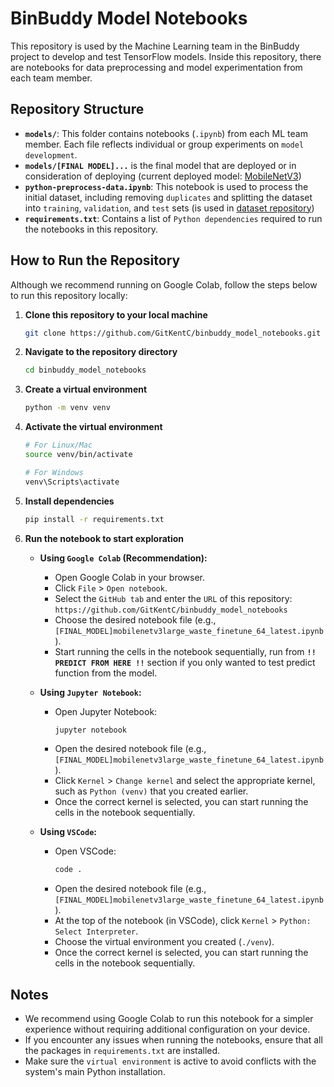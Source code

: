# BinBuddy Model Notebooks

This repository is used by the Machine Learning team in the BinBuddy project to develop and test TensorFlow models. Inside this repository, there are notebooks for data preprocessing and model experimentation from each team member.

## Repository Structure

- **`models/`**: This folder contains notebooks (`.ipynb`) from each ML team member. Each file reflects individual or group experiments on `model development`.
- **`models/[FINAL MODEL]...`** is the final model that are deployed or in consideration of deploying (current deployed model: [MobileNetV3](https://github.com/GitKentC/binbuddy_model_notebooks/blob/main/models/%5BFINAL_MODEL%5Dmobilenetv3large_waste_finetune_64_latest.ipynb))
- **`python-preprocess-data.ipynb`**: This notebook is used to process the initial dataset, including removing `duplicates` and splitting the dataset into `training`, `validation`, and `test` sets (is used in [dataset repository](https://github.com/GitKentC/dataset))
- **`requirements.txt`**: Contains a list of `Python dependencies` required to run the notebooks in this repository.

## How to Run the Repository

Although we recommend running on Google Colab, follow the steps below to run this repository locally:

1. **Clone this repository to your local machine**
   ```bash
   git clone https://github.com/GitKentC/binbuddy_model_notebooks.git
   ```
   
2. **Navigate to the repository directory**
   ```bash
   cd binbuddy_model_notebooks
   ```
   
3. **Create a virtual environment**
   ```bash
   python -m venv venv
   ```
   
4. **Activate the virtual environment**
   ```bash
   # For Linux/Mac
   source venv/bin/activate
   
   # For Windows
   venv\Scripts\activate
   ```
   
5. **Install dependencies**
   ```bash
   pip install -r requirements.txt
   ```
   
6. **Run the notebook to start exploration**
   - **Using `Google Colab` (Recommendation):**
     - Open Google Colab in your browser.
     - Click `File` > `Open notebook`.
     - Select the `GitHub tab` and enter the `URL` of this repository:
       `https://github.com/GitKentC/binbuddy_model_notebooks`
     - Choose the desired notebook file (e.g., `[FINAL_MODEL]mobilenetv3large_waste_finetune_64_latest.ipynb`).
     - Start running the cells in the notebook sequentially, run from **`!! PREDICT FROM HERE !!`** section if you only wanted to test predict function from the model.
     
   - **Using `Jupyter Notebook`:**
     - Open Jupyter Notebook:
       ```bash
       jupyter notebook
       ```
     - Open the desired notebook file (e.g., `[FINAL_MODEL]mobilenetv3large_waste_finetune_64_latest.ipynb`).
     - Click `Kernel` > `Change kernel` and select the appropriate kernel, such as `Python (venv)` that you created earlier.
     - Once the correct kernel is selected, you can start running the cells in the notebook sequentially.
   
   - **Using `VSCode`:**
     - Open VSCode:
       ```bash
       code .
       ```
     - Open the desired notebook file (e.g., `[FINAL_MODEL]mobilenetv3large_waste_finetune_64_latest.ipynb`).
     - At the top of the notebook (in VSCode), click `Kernel` > `Python: Select Interpreter`.
     - Choose the virtual environment you created (`./venv`).
     - Once the correct kernel is selected, you can start running the cells in the notebook sequentially.
   

## Notes

- We recommend using Google Colab to run this notebook for a simpler experience without requiring additional configuration on your device. 
- If you encounter any issues when running the notebooks, ensure that all the packages in `requirements.txt` are installed.
- Make sure the `virtual environment` is active to avoid conflicts with the system's main Python installation.
